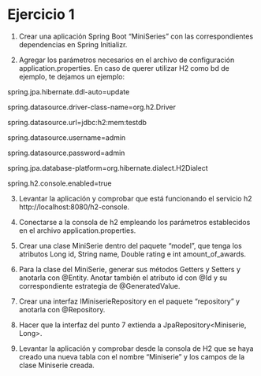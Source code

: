 # Ejercicio 1

1. Crear una aplicación Spring Boot “MiniSeries” con las correspondientes dependencias en Spring Initializr.

2. Agregar los parámetros necesarios en el archivo de configuración application.properties. En caso de querer utilizar H2 como bd de ejemplo, te dejamos un  ejemplo:


spring.jpa.hibernate.ddl-auto=update

spring.datasource.driver-class-name=org.h2.Driver

spring.datasource.url=jdbc:h2:mem:testdb

spring.datasource.username=admin

spring.datasource.password=admin

spring.jpa.database-platform=org.hibernate.dialect.H2Dialect

spring.h2.console.enabled=true


3. Levantar la aplicación y comprobar que está funcionando el servicio h2 http://localhost:8080/h2-console.


4. Conectarse a la consola de h2 empleando los parámetros establecidos en el archivo application.properties.


5. Crear una clase MiniSerie dentro del paquete “model”, que tenga los atributos Long id, String name, Double rating e int amount_of_awards.


6. Para la clase del MiniSerie, generar sus métodos Getters y Setters y anotarla con @Entity. Anotar también el atributo id con @Id y su correspondiente estrategia de @GeneratedValue.


7. Crear una interfaz IMiniserieRepository en el paquete “repository” y anotarla con @Repository.


8. Hacer que la interfaz del punto 7 extienda a JpaRepository<Miniserie, Long>.


9. Levantar la aplicación y comprobar desde la consola de H2 que se haya creado una nueva tabla con el nombre “Miniserie” y los campos de la clase Miniserie creada.